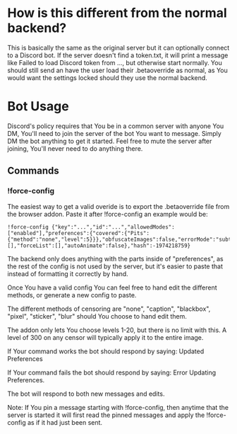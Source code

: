 # How is this different from the normal backend?

This is basically the same as the original server but it can optionally connect to a Discord bot. If the server doesn't find a token.txt, it will print a message like Failed to load Discord token from ..., but otherwise start normally.
You should still send an have the user load their .betaoverride as normal, as You would want the settings locked should they use the normal backend. 

# Bot Usage

Discord's policy requires that You be in a common server with anyone You DM, You'll need to join the server of the bot You want to message. Simply DM the bot anything to get it started. Feel free to mute the server after joining, You'll never need to do anything there.

## Commands

### !force-config

The easiest way to get a valid overide is to export the .betaoverride file from the browser addon. Paste it after !force-config an example would be:
```
!force-config {"key":"...","id":"...","allowedModes":["enabled"],"preferences":{"covered":{"Pits":{"method":"none","level":5}}},"obfuscateImages":false,"errorMode":"subtle","videoCensorMode":"Blur","videoCensorLevel":3,"allowList":[],"forceList":[],"autoAnimate":false},"hash":-1974218759}
```

The backend only does anything with the parts inside of "preferences", as the rest of the config is not used by the server, but it's easier to paste that instead of formatting it correctly by hand.

Once You have a valid config You can feel free to hand edit the different methods, or generate a new config to paste. 

The different methods of censoring are "none", "caption", "blackbox", "pixel", "sticker", "blur" should You choose to hand edit them.

The addon only lets You choose levels 1-20, but there is no limit with this. A level of 300 on any censor will typically apply it to the entire image.

If Your command works the bot should respond by saying: Updated Preferences

If Your command fails the bot should respond by saying: Error Updating Preferences.

The bot will respond to both new messages and edits.

Note: If You pin a message starting with !force-config, then anytime that the server is started it will first read the pinned messages and apply the !force-config as if it had just been sent.